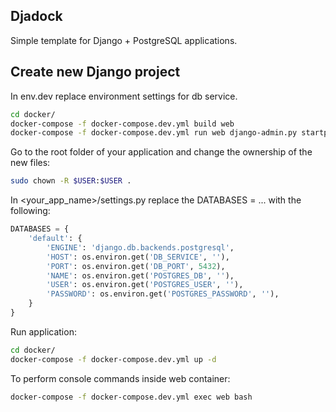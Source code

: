## Djadock
Simple template for Django + PostgreSQL applications.

## Create new Django project
In env.dev replace environment settings for db service.

```bash
cd docker/
docker-compose -f docker-compose.dev.yml build web
docker-compose -f docker-compose.dev.yml run web django-admin.py startproject <your_app_name> .
```

Go to the root folder of your application and change the ownership of the new files:
```bash
sudo chown -R $USER:$USER .
```

In <your_app_name>/settings.py replace the DATABASES = ... with the following:
```python
DATABASES = {
    'default': {
        'ENGINE': 'django.db.backends.postgresql',
        'HOST': os.environ.get('DB_SERVICE', ''),
        'PORT': os.environ.get('DB_PORT', 5432),
        'NAME': os.environ.get('POSTGRES_DB', ''),
        'USER': os.environ.get('POSTGRES_USER', ''),
        'PASSWORD': os.environ.get('POSTGRES_PASSWORD', ''),
    }
}
```

Run application:
```bash
cd docker/
docker-compose -f docker-compose.dev.yml up -d
```

To perform console commands inside web container:
```bash
docker-compose -f docker-compose.dev.yml exec web bash
```

